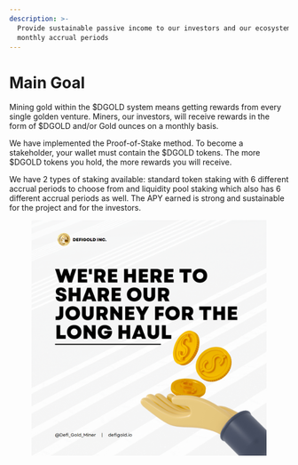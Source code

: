 ```yaml
---
description: >-
  Provide sustainable passive income to our investors and our ecosystem with
  monthly accrual periods
---
```


# Main Goal

Mining gold within the $DGOLD system means getting rewards from every single golden venture. Miners, our investors, will receive rewards in the form of $DGOLD and/or Gold ounces on a monthly basis.

We have implemented the Proof-of-Stake method. To become a stakeholder, your wallet must contain the $DGOLD tokens. The more $DGOLD tokens you hold, the more rewards you will receive.

We have 2 types of staking available: standard token staking with 6 different accrual periods to choose from and liquidity pool staking which also has 6 different accrual periods as well. The APY earned is strong and sustainable for the project and for the investors.

<figure><img src="../.gitbook/assets/main goal.png" alt=""><figcaption></figcaption></figure>
